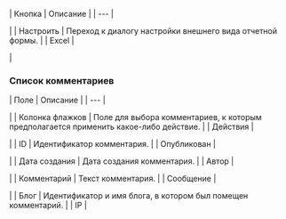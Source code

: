 | Кнопка | Описание |
| --- |

|
| Настроить | Переход к диалогу настройки внешнего вида отчетной формы. |
| Excel |

|

### Список комментариев

| Поле | Описание |
| --- |

|
| Колонка флажков | Поле для выбора комментариев, к которым предполагается применить какое-либо действие. |
| Действия |

|
| ID | Идентификатор комментария. |
| Опубликован |

|
| Дата создания | Дата создания комментария. |
| Автор |

|
| Комментарий | Текст комментария. |
| Сообщение |

|
| Блог | Идентификатор и имя блога, в котором был помещен комментарий. |
| IP |
